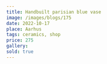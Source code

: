 ```yaml
---
title: Handbuilt parisian blue vase
image: /images/blogs/175
date: 2022-10-17
place: Aarhus
tags: ceramics, shop
price: 275
gallery:
sold: true
---
```

